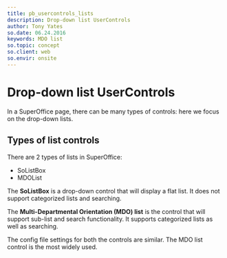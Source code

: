 ```yaml
---
title: pb_usercontrols_lists
description: Drop-down list UserControls
author: Tony Yates
so.date: 06.24.2016
keywords: MDO list
so.topic: concept
so.client: web
so.envir: onsite
---
```


# Drop-down list UserControls

In a SuperOffice page, there can be many types of controls: here we focus on the drop-down lists.

## Types of list controls

There are 2 types of lists in SuperOffice:

* SoListBox
* MDOList

The **SoListBox** is a drop-down control that will display a flat list. It does not support categorized lists and searching.

The **Multi-Departmental Orientation (MDO) list** is the control that will support sub-list and search functionality. It supports categorized lists as well as searching.

The config file settings for both the controls are similar. The MDO list control is the most widely used.
